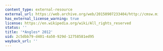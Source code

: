```yaml
---
content_type: external-resource
external_url: https://web.archive.org/web/20150907233404/http://cmsw.mit.edu/angles/2012/?page_id=269
has_external_license_warning: true
license: https://en.wikipedia.org/wiki/All_rights_reserved
status: ''
title: '*Angles* 2012'
uid: 2c5dbb79-d401-4a50-929d-12758581ed95
wayback_url: ''
---
```

